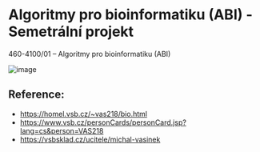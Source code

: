 # Algoritmy pro bioinformatiku (ABI) - Semetrální projekt
460-4100/01 – Algoritmy pro bioinformatiku (ABI)

![image](https://user-images.githubusercontent.com/45657186/145632834-f529a7c8-6ea4-4f95-8823-17c18cd6f3ce.png)

## Reference:

- https://homel.vsb.cz/~vas218/bio.html
- https://www.vsb.cz/personCards/personCard.jsp?lang=cs&person=VAS218
- https://vsbsklad.cz/ucitele/michal-vasinek
